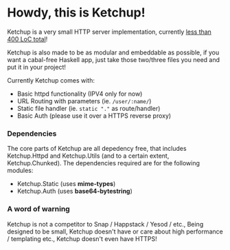 # Howdy, this is Ketchup!

Ketchup is a very small HTTP server implementation, currently [less than 400 LoC total](http://ix.io/dch)!

Ketchup is also made to be as modular and embeddable as possible, if you want a cabal-free Haskell app, just take those two/three files you need and put it in your project!

Currently Ketchup comes with:

- Basic httpd functionality (IPV4 only for now)
- URL Routing with parameters (ie. `/user/:name/`)
- Static file handler (ie. `static "."` as route/handler)
- Basic Auth (please use it over a HTTPS reverse proxy)

### Dependencies

The core parts of Ketchup are all depedency free, that includes Ketchup.Httpd and Ketchup.Utils (and to a certain extent, Ketchup.Chunked).
The dependencies required are for the following modules:

- Ketchup.Static (uses **mime-types**)
- Ketchup.Auth (uses **base64-bytestring**)

### A word of warning

Ketchup is not a competitor to Snap / Happstack / Yesod / etc., Being designed to be small, Ketchup doesn't have or care about high performance / templating etc., Ketchup doesn't even have HTTPS!
